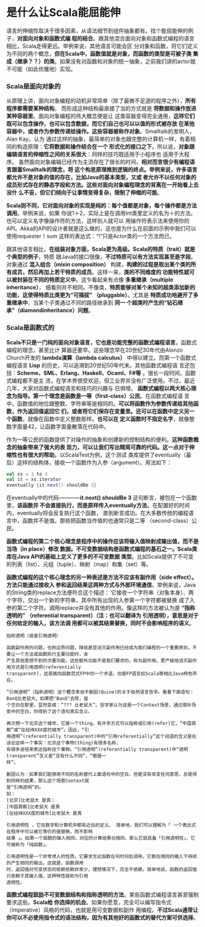 是什么让Scala能屈能伸
================================================================================
语言的伸缩性取决于很多因素，从语法细节到组件抽象都有。找个能屈能伸的例子，**对面向对象和函数式编
程的结合**。跟其他混合面向对象和函数式编程的语言相比，Scala走得更远。举例来说，其他语言可能会区
分对象和函数，将它们定义为不同的两个概念，**但在Scala中，函数值就是对象，而函数的类型是可被子类
集成（继承？？）的类**。如果没有对函数和对象的统一抽象，之前我们讲的actor就不可能（如此优雅地）实现。

### Scala是面向对象的
从原理上讲，面向对象编程的动机非常简单（除了最微不足道的程序之外），**所有程序都需要某种结构**，
而形成这种结构最直接了当的方式就是 **将数据和操作放进某种容器里**。面向对象编程的伟大概念便是让
这类容器变得完全通用，**这样它们既可以包含操作，也可以包含数据，而它们自己也可以以值的形式被存放
在某他容器中，或者作为参数传递给操作。这些容器被称作对象**。Smalltalk的发明人，Alan Kay，认为
通过这样的抽象，最简单的对象也跟完整的计算机一样，有着相同的构造原理：**它将数据和操作结合在一个
形式化的接口之下**。所以说，**对象跟编辑语言的伸缩性之间的关系很大**：同样的技巧既适用于小程序也
适用于大程序。
虽然面向对象编辑已经作为主流存在了很长的时间，**相对而言很少有编程语言跟着Smalltalk的理念，将
这个构思原理推到逻辑的终点。举例来说，许多语言都允许不是对象的值的存在，比如Java的基本类型，又或
者允许不以任何对象的成员形式存在的静态字段和方法。这些对面向对象编程理念的背离在一开始看上去没什
么不妥，但它们倾向于让事情变得复杂，限制了伸缩的可能**。

**Scala则不同，它对面向对象的实现是纯的：每个值都是对象，每个操作都是方法调用**。举例来说，如果
你说1＋2，实际上是在调用Int类里定义的名为＋的方法。也可以定义名字像操作符的方法，这样别人就可以
用操作符表示法来使用你的API。Akka的API的设计者就是这么做的，这也是为什么在前面的示例中我们可以
使用requester！sum 这样的表达式：“!”只是Actor类的一个方法而已。

跟其他语言相比，**在组装对象方面，Scala更为高级。Scala的特质（trait）就是个典型的例子**。特质
跟Java的接口很像，**不过特质可以有方法实现甚至是字段**。对象通过 **混入组合（mixin composition）**
构建，**构建的过程是取出某个类的所有成员，然后再加上若干特质的成员**。这样一来，**类的不同维度的
功能特性就可以被封装在不同的特质定义中**。这乍看起来有点像 **多重继承（multiple inheritance）**，
细看则并不相同。不像类，**特质能够对某个未知的超类添加新的功能，这使得特质比类更为“可插拔”
（pluggable）**。尤其是 **特质成功地避开了多重继承中**，当某个子类通过不同的路径继承到 **同一
个超类时产生的“钻石继承”（diamondinheritance）问题**。

### Scala是函数式的
**Scala不只是一门纯的面向对象语言，它也是功能完整的函数式编程语言**。函数式编程的理念，甚至比计
算器还要早。这些理念早在20世纪30年代由Alonzo Church开发的 **lambda演算（lambda calculus）**
中得以建立。而第一个函数式编程语言 **Lisp** 的历史，可以追溯到20世纪50年代末。其他函数式编程语
言还包括：**Scheme、SML、Erlang、Haskell、Ocaml、F#等** 。很长一段时间，函数式编程都不是主
流，在学术界很受欢迎，但工业界并没有广泛使用。不过，最近几年，大家对函数式编程语言和技巧的兴趣与
日俱增。
**函数式编程以两大核心理念为指导。第一个理念是函数是一等（first-class）公民**。在函数式编程语
言中，函数值的地位跟整数、字符串等是相同的。**可以将函数作为参数传递给其他函数，作为返回值返回它
们，或者将它们保存在变量里。还可以在函数中定义另一个函数**，就像在函数中定义整数那样。**也可以在
定义函数时不指定名字**，就像整数字面量42，让函数字面量散落在代码中。

作为一等公民的函数提供了对操作的抽象和创建新的控制结构的便利。**这种函数概念的抽象带来了强大的表
现力，可以让我们写出精简可靠的代码。这一点对于伸缩性也有很大的帮助**。以ScalaTest为例，这个测试
类库提供了eventually（最后）这样的结构体，接收一个函数作为入参（argument）。用法如下：
```scala
val xs = 1 to 3
val it = xs.iterator
eventually {it.next() shouldBe 3}
```
在eventually中的代码————**it.next() shouldBe 3** 这句断言，被包在一个函数里，**该函数并
不会直接执行，而是原样传入eventually方法**。在配置好的时间内，eventually将会反复执行这个函数，
直到断言成功。在大多数传统的编程语言中，函数并不是值。那些把函数当作值的也通常只是二等
（second-class）公民。

**函数式编程的第二个核心理念是程序中的操作应该将输入值映射成输出值，而不是当场（in place）修改
数据。不可变数据结构是函数式编程的基石之一。Scala类库在Java API的基础上定义了更多的不可变数据
类型**。比如Scala提供了不可变的列表（list）、元组（tuple）、映射（map）和集（set）等。

**函数式编程的这个核心理念的另一种表述是方法不应该有副作用（side effect）。方法只能通过接收入
参和返回结果这两种方式与外部环境通信**。举例来说，Java的String类的replace方法便符合这个描述：
它接收一个字符串（对象本身）、两个字符，交出一个新的字符串，其中所有出现的入参第一个字符都被替换
成了入参的第二个字符。调用replace并没有其他的作用。像这样的方法被认为是 **“指称透明的”
（referential transparent）（注：也可以翻译为 引用透明），意思是对于任何给定的输入，该方法调
用都可以被其结果替换，同时不会影响程序的语义**。
```
指称透明（或者引用透明）

函数副作用的问题，也称边界问题，降低甚至消灭副作用已经成为我们编程的一个重要原则，不要让一个方法或函数执行主要功能时，会
产生其他意想不到的次要功能，这些额外功能不是我们要求的，称为副作用。更严格地消灭副作用方式是引用透明(referentially
transparent)，这是面向函数范式FP中的一个术语，也是FP语言如Scala等相比Java特色所在。

“引用透明”（指称透明）这个概念来自于蒯因(Quine)的关于自然语言哲学。看看下面语句：BanQ比老鼠大，如果把"BanQ"去除，留
个空白在那里，显然变成：“??? 比老鼠大”。哲学家认为这是一个Context场景，通过填补场景中的空白，你得到了这个语句真实含义。

再次想一下北京这个城市，它是一个thing，有许多方式可以指称或引用(refer)它，“中国首都”或“在经纬XXX度的城市”。因此，“引
用透明”(referentially transparent)中的“引用referentially”这个词语的含义是在谈论这样一个事实：北京这个事物(thing)有很多名称，
有很多途径来表达指称这个事物。“引用透明”(referentially transparent)中“透明transparent”含义是“没有什么不同”，“都是一
样”。

蒯因认为：如果我们能够用不同的名称替代上面语句中的空白，但是没有改变任何意思，总是得到同样的结果，那么这个场景Context就
是“引用透明”的。
如：
[北京]比老鼠大 是真；
[中国首都]比老鼠大 是真
[在经纬XXX度的城市]比老鼠大 是真

引用透明性 ，它在数学和计算机中都有近似的定义。 简单地，我们可以理解为「 一个表达式在程序中可以被它等价的值替换，而不影响
结果 」。如果一个函数的输入相同，对应的计算结果也相同，那么它就具备「引用透明性」，它可被称为「纯函数」。

引用透明性是一个非常诱人的性质。它要求无论函数在何时何处调用，它都在相同的输入下持续的产生相同的输出。这就是，函数调用
时，返回值对可变状态的依赖依赖非常少，理想情况下，完全不依赖。简单地说，函数的返回值只依赖于其输入值，这种特性就称为引用
透明性。
```

**函数式编程鼓励不可变数据结构和指称透明的方法**。某些函数式编程语言甚至强制要求这些。**Scala给
你选择的机会**。如果你愿意，完全可以编写指令式（imperative）风格的代码，也就是用可变数据和副作
用编程。**不过Scala通常让你可以不必使用指令式的语法结构，因为有其他好的函数式的替代方案可供选择**。
